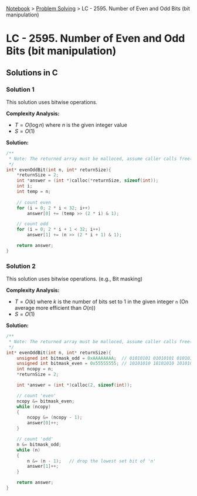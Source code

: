 <a href="../">Notebook</a> > <a href="./">Problem Solving</a> > LC - 2595. Number of Even and Odd Bits (bit manipulation)

# LC - 2595. Number of Even and Odd Bits (bit manipulation)



## Solutions in C

### Solution 1

This solution uses bitwise operations.

**Complexity Analysis:**

* $T = O(\log n)$ where $n$ is the given integer value
* $S = O(1)$

**Solution:**

```cpp
/**
 * Note: The returned array must be malloced, assume caller calls free().
 */
int* evenOddBit(int n, int* returnSize){
    *returnSize = 2;
    int *answer = (int *)calloc(*returnSize, sizeof(int));
    int i;
    int temp = n;
    
    // count even
    for (i = 0; 2 * i < 32; i++)
        answer[0] += (temp >> (2 * i) & 1);

    // count odd
    for (i = 0; 2 * i + 1 < 32; i++)
        answer[1] += (n >> (2 * i + 1) & 1);

    return answer;
}
```



### Solution 2

This solution uses bitwise operations. (e.g., Bit masking)

**Complexity Analysis:**

* $T = O(k)$ where $k$ is the number of bits set to 1 in the given integer `n` (On average more efficient than $O(n)$)
* $S = O(1)$

**Solution:**

```cpp
/**
 * Note: The returned array must be malloced, assume caller calls free().
 */
int* evenOddBit(int n, int* returnSize){
    unsigned int bitmask_odd = 0xAAAAAAAA; 	// 01010101 01010101 01010101 01010101
    unsigned int bitmask_even = 0x55555555;	// 10101010 10101010 10101010 10101010
    int ncopy = n;
    *returnSize = 2;

    int *answer = (int *)calloc(2, sizeof(int));

    // count 'even'
    ncopy &= bitmask_even;
    while (ncopy)
    {
        ncopy &= (ncopy - 1);
        answer[0]++;
    }

    // count 'odd'
    n &= bitmask_odd;
    while (n)
    {
        n &= (n - 1);	// drop the lowest set bit of 'n'
        answer[1]++;
    }

    return answer;
}
```

